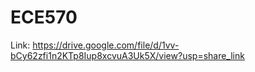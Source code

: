 # ECE570

Link:
https://drive.google.com/file/d/1vv-bCy62zfi1n2KTp8Iup8xcvuA3Uk5X/view?usp=share_link
